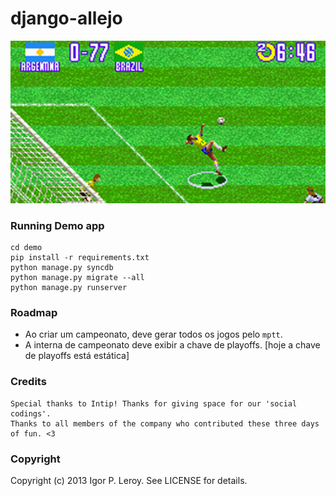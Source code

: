 django-allejo
=============

<p align="center">
  <img src="/allejo.png" alt="django-allejo" rel="django-allejo">
</p>


### Running Demo app
```
cd demo
pip install -r requirements.txt
python manage.py syncdb
python manage.py migrate --all
python manage.py runserver
``` 

### Roadmap

* Ao criar um campeonato, deve gerar todos os jogos pelo ```mptt```.
* A interna de campeonato deve exibir a chave de playoffs. [hoje a chave de playoffs está estática]


### Credits

```
Special thanks to Intip! Thanks for giving space for our 'social codings'. 
Thanks to all members of the company who contributed these three days of fun. <3

```
### Copyright

Copyright (c) 2013 Igor P. Leroy. See LICENSE for details.
